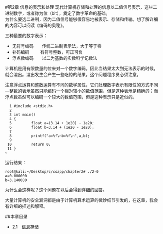 #第2章 信息的表示和处理
现代计算机存储和处理的信息以二值信号表示，这些二进制数字，或者称为位（bit），奠定了数字革命的基础。  
为什么要选二进制，因为二值信号能够很容易地被表示、存储和传输。想了解详细的内容可以阅读《编码的奥秘》。  

三种最要的数字表示：
- 无符号编码　　传统二进制表示法，大于等于零
- 补码编码 　　 有符号整数，可正可负
- 浮点数编码　　以二为基数的实数科学记数法 

计算机是用有限数量的位来对一个数字编码，因此当结果太大到无法表示的时候，就会溢出。溢出发生会产生一些吃惊的结果，这个问题程序员必须注意。

注意浮点运算和整数运算有不同的数学属性，它们处理数字表示有限性的方式不同—整数的表示虽然只能编码一个相对较小的数值范围，但是这种表示是精确的；而浮点数虽然可以编码一个较大的数值范围，但是这种表示只是近似的。  


      1 #include <stdio.h>
      2 
      3 int main()
      4 {
      5         float a=(3.14 + 1e20) - 1e20;
      6         float b=3.14 + (1e20 - 1e20);
      7 
      8         printf("a=%f\nb=%f\n",a,b);
      9 
     10         return 0;
     11 }
    ~ 

运行结果：

    root@kali:~/Desktop/c/csapp/chapter2# ./2-0
    a=0.000000
    b=3.140000

为什么会这样呢？这个问题在以后会得到详细的回答。


大量计算机的安全漏洞都是由于计算机算术运算的微妙细节引发的，在这章，我会有详细的描述和解释。

##本章目录  
 - 2.1　[信息存储](./2.1.md)  
  
